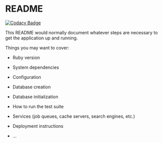 # README

[![Codacy Badge](https://api.codacy.com/project/badge/Grade/df80fd0196664ad7b28d0268690b142b)](https://www.codacy.com/app/victorjambo/ablepursuit?utm_source=github.com&utm_medium=referral&utm_content=victorjambo/ablepursuit&utm_campaign=badger)

This README would normally document whatever steps are necessary to get the
application up and running.

Things you may want to cover:

* Ruby version

* System dependencies

* Configuration

* Database creation

* Database initialization

* How to run the test suite

* Services (job queues, cache servers, search engines, etc.)

* Deployment instructions

* ...
